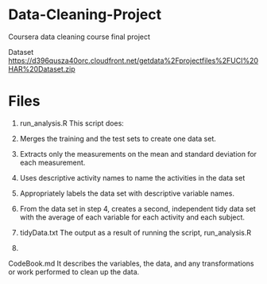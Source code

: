 # Data-Cleaning-Project
Coursera data cleaning course final project

Dataset
https://d396qusza40orc.cloudfront.net/getdata%2Fprojectfiles%2FUCI%20HAR%20Dataset.zip

# Files
1. run_analysis.R
This script does:
1. Merges the training and the test sets to create one data set.
2. Extracts only the measurements on the mean and standard deviation for each measurement.
3. Uses descriptive activity names to name the activities in the data set
4. Appropriately labels the data set with descriptive variable names.
5. From the data set in step 4, creates a second, independent tidy data set with the average of each variable for each activity and each subject.

2. tidyData.txt
The output as a result of running the script, run_analysis.R

3.
CodeBook.md
It describes the variables, the data, and any transformations or work performed to clean up the data.


